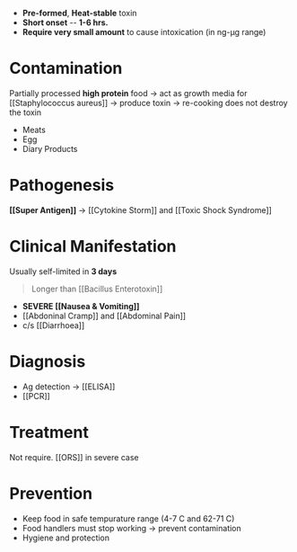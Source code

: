 - **Pre-formed**, **Heat-stable** toxin
- **Short onset** -- **1-6 hrs.**
- **Require very small amount** to cause intoxication (in ng-μg range)

# Contamination
Partially processed **high protein** food -> act as growth media for [[Staphylococcus aureus]] -> produce toxin -> re-cooking does not destroy the toxin
- Meats
- Egg
- Diary Products

# Pathogenesis
**[[Super Antigen]]** -> [[Cytokine Storm]] and [[Toxic Shock Syndrome]]

# Clinical Manifestation
Usually self-limited in **3 days**
> Longer than [[Bacillus Enterotoxin]]
- **SEVERE [[Nausea & Vomiting]]**
- [[Abdoninal Cramp]] and [[Abdominal Pain]]
- c/s [[Diarrhoea]]

# Diagnosis
- Ag detection -> [[ELISA]]
- [[PCR]]

# Treatment
Not require. [[ORS]] in severe case

# Prevention
- Keep food in safe tempurature range (4-7 C and 62-71 C)
- Food handlers must stop working -> prevent contamination
- Hygiene and protection 
